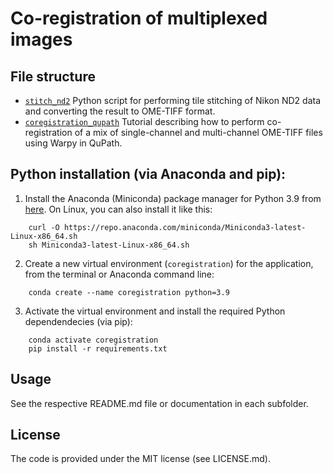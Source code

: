 # Co-registration of multiplexed images


## File structure

- [`stitch_nd2`](stitch_nd2) Python script for performing tile stitching of Nikon ND2 data and converting the result to OME-TIFF format.
- [`coregistration_qupath`](coregistration_qupath) Tutorial describing how to perform co-registration of a mix of single-channel and multi-channel OME-TIFF files using Warpy in QuPath.


## Python installation (via Anaconda and pip):

1. Install the Anaconda (Miniconda) package manager for Python 3.9 from [here](https://docs.conda.io/en/latest/miniconda.html). On Linux, you can also install it like this:
```
    curl -O https://repo.anaconda.com/miniconda/Miniconda3-latest-Linux-x86_64.sh  
    sh Miniconda3-latest-Linux-x86_64.sh
```
2. Create a new virtual environment (`coregistration`) for the application, from the terminal or Anaconda command line:
```
    conda create --name coregistration python=3.9
```
3. Activate the virtual environment and install the required Python dependendecies (via pip):
```
    conda activate coregistration
    pip install -r requirements.txt
```


## Usage

See the respective README.md file or documentation in each subfolder.


## License

The code is provided under the MIT license (see LICENSE.md).
